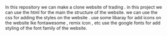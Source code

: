 In this repository we can make a clone website of trading .
in this project we can use the html for the main the structure of the website.
we can use the css for adding the styles on the website .
use some libaray for add icons on the website lke fontawesome , remix icon , etc 
use the google fonts for add styling of the font family of the website.
